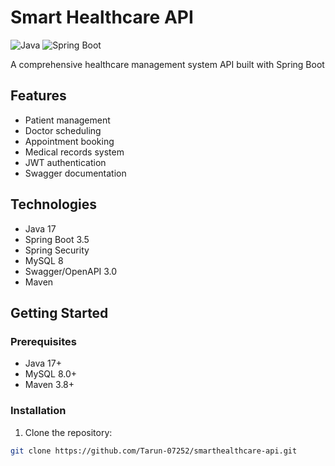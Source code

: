 # Smart Healthcare API

![Java](https://img.shields.io/badge/java-%23ED8B00.svg?style=for-the-badge&logo=openjdk&logoColor=white)
![Spring Boot](https://img.shields.io/badge/Spring_Boot-F2F4F9?style=for-the-badge&logo=spring-boot)

A comprehensive healthcare management system API built with Spring Boot

## Features
- Patient management
- Doctor scheduling
- Appointment booking
- Medical records system
- JWT authentication
- Swagger documentation

## Technologies
- Java 17
- Spring Boot 3.5
- Spring Security
- MySQL 8
- Swagger/OpenAPI 3.0
- Maven

## Getting Started

### Prerequisites
- Java 17+
- MySQL 8.0+
- Maven 3.8+

### Installation
1. Clone the repository:
```bash
git clone https://github.com/Tarun-07252/smarthealthcare-api.git
